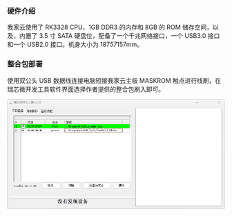 ### 硬件介绍

我家云使用了 RK3328 CPU，1GB DDR3 的内存和 8GB 的 ROM 储存空间，以及，内置了 3.5 寸 SATA 硬盘位，配备了一个千兆网络接口，一个 USB3.0 接口和一个 USB2.0 接口。机身大小为 187*57*157mm。

### 整合包部署

使用双公头 USB 数据线连接电脑短接我家云主板 MASKROM 触点进行线刷，在瑞芯微开发工具软件界面选择作者提供的整合包刷入即可。

![整合包线刷](./img/image-202411182144.png)